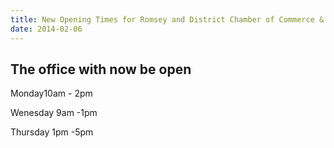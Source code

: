 ```yaml
---
title: New Opening Times for Romsey and District Chamber of Commerce & Industry
date: 2014-02-06
---
```

## The office with now be open

Monday10am - 2pm

Wenesday 9am -1pm

Thursday 1pm -5pm

